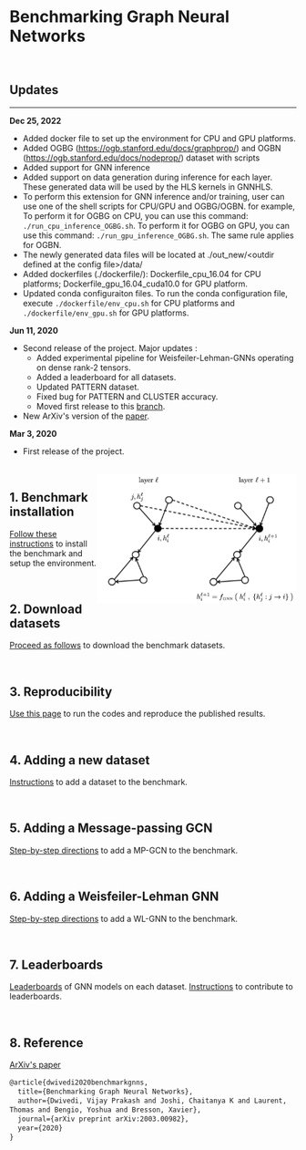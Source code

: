 

# Benchmarking Graph Neural Networks

<br>

## Updates
****

**Dec 25, 2022**
* Added docker file to set up the environment for CPU and GPU platforms.
* Added OGBG (https://ogb.stanford.edu/docs/graphprop/) and OGBN (https://ogb.stanford.edu/docs/nodeprop/) dataset with scripts
* Added support for GNN inference
* Added support on data generation during inference for each layer. These generated data will be used by the HLS kernels in GNNHLS.
* To perform this extension for GNN inference and/or training, user can use one of the shell scripts for CPU/GPU and OGBG/OGBN. for example, To perform it for OGBG on CPU, you can use this command: `./run_cpu_inference_OGBG.sh`. To perform it for OGBG on GPU, you can use this command: `./run_gpu_inference_OGBG.sh`. The same rule applies for OGBN.
* The newly generated data files will be located at ./out_new/\<outdir defined at the config file>/data/
* Added dockerfiles (./dockerfile/): Dockerfile_cpu_16.04 for CPU platforms; Dockerfile_gpu_16.04_cuda10.0 for GPU platform.
* Updated conda configuraiton files. To run the conda configuration file, execute `./dockerfile/env_cpu.sh` for CPU platforms and `./dockerfile/env_gpu.sh` for GPU platforms.



**Jun 11, 2020**
* Second release of the project. Major updates : 
	+ Added experimental pipeline for Weisfeiler-Lehman-GNNs operating on dense rank-2 tensors.
	+ Added a leaderboard for all datasets.
	+ Updated PATTERN dataset.
	+ Fixed bug for PATTERN and CLUSTER accuracy.
	+ Moved first release to this [branch](https://github.com/graphdeeplearning/benchmarking-gnns/tree/arXivV1).
* New ArXiv's version of the [paper](https://arxiv.org/pdf/2003.00982.pdf).


**Mar 3, 2020**
* First release of the project.



<br>

<img src="./docs/gnns.jpg" align="right" width="350"/>


## 1. Benchmark installation

[Follow these instructions](./docs/01_benchmark_installation.md) to install the benchmark and setup the environment.


<br>

## 2. Download datasets

[Proceed as follows](./docs/02_download_datasets.md) to download the benchmark datasets.


<br>

## 3. Reproducibility 

[Use this page](./docs/03_run_codes.md) to run the codes and reproduce the published results.


<br>

## 4. Adding a new dataset 

[Instructions](./docs/04_add_dataset.md) to add a dataset to the benchmark.


<br>

## 5. Adding a Message-passing GCN

[Step-by-step directions](./docs/05_add_mpgcn.md) to add a MP-GCN to the benchmark.


<br>

## 6. Adding a Weisfeiler-Lehman GNN

[Step-by-step directions](./docs/06_add_wlgnn.md) to add a WL-GNN to the benchmark.


<br>

## 7. Leaderboards

[Leaderboards](./docs/07_leaderboards.md) of GNN models on each dataset. [Instructions](./docs/07_contribute_leaderboards.md) to contribute to leaderboards.


<br>

## 8. Reference 

[ArXiv's paper](https://arxiv.org/pdf/2003.00982.pdf)
```
@article{dwivedi2020benchmarkgnns,
  title={Benchmarking Graph Neural Networks},
  author={Dwivedi, Vijay Prakash and Joshi, Chaitanya K and Laurent, Thomas and Bengio, Yoshua and Bresson, Xavier},
  journal={arXiv preprint arXiv:2003.00982},
  year={2020}
}
```



<br><br><br>

